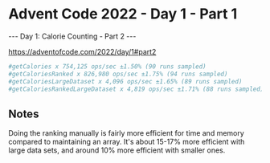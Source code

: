 # Advent Code 2022 - Day 1 - Part 1

--- Day 1: Calorie Counting - Part 2 ---

https://adventofcode.com/2022/day/1#part2

```bash
#getCalories x 754,125 ops/sec ±1.50% (90 runs sampled)
#getCaloriesRanked x 826,980 ops/sec ±1.75% (94 runs sampled)
#getCaloriesLargeDataset x 4,096 ops/sec ±1.65% (89 runs sampled)
#getCaloriesRankedLargeDataset x 4,819 ops/sec ±1.71% (88 runs sampled)
```

## Notes

Doing the ranking manually is fairly more efficient for time and memory compared to maintaining an array. It's about 15-17% more efficient with large data sets, and around 10% more efficient with smaller ones.
